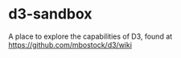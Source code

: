 d3-sandbox
==========

A place to explore the capabilities of D3, found at https://github.com/mbostock/d3/wiki
